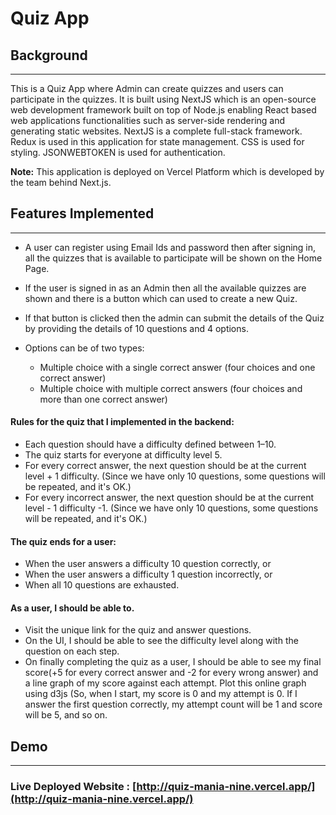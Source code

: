 # Quiz App


## Background
***

  This is a Quiz App where Admin can create quizzes and users can participate in the quizzes. It is built using NextJS which is an open-source web development framework built on top of Node.js enabling React based web applications functionalities such as server-side rendering and generating static websites. NextJS is a complete full-stack framework. Redux is used in this application for state management. CSS is used for styling. JSONWEBTOKEN is used for authentication.

**Note:** This application is deployed on Vercel Platform which is developed by the team behind Next.js.

## Features Implemented
***

* A user can register using Email Ids and password then after signing in, all the quizzes that is available to participate will be shown on the Home Page.

* If the user is signed in as an Admin then all the available quizzes are shown and there is a button which can used to create a new Quiz.

* If that button is clicked then the admin can submit the details of the Quiz by providing the details of 10 questions and 4 options.

* Options can be of two types:
   
   - Multiple choice with a single correct answer (four choices and one correct answer) 
   - Multiple choice with multiple correct answers (four choices and more than one correct answer) 

#### Rules for the quiz that I implemented in the backend:

  * Each question should have a difficulty defined between 1–10.  
  * The quiz starts for everyone at difficulty level 5. 
  * For every correct answer, the next question should be at the current level + 1 difficulty. (Since we have only 10 questions, some questions will be         repeated, and it's OK.) 
  * For every incorrect answer, the next question should be at the current level - 1 difficulty -1. (Since we have only 10 questions, some questions will       be repeated, and it's OK.) 
  
  
#### The quiz ends for a user:

  * When the user answers a difficulty 10 question correctly, or 
  * When the user answers a difficulty 1 question incorrectly, or
  * When all 10 questions are exhausted. 


#### As a user, I should be able to.  

  * Visit the unique link for the quiz and answer questions.  
  * On the UI, I should be able to see the difficulty level along with the question on each step.  
  * On finally completing the quiz as a user, I should be able to see my final score(+5 for every correct answer and -2 for every wrong answer) and a line     graph of my score against each attempt. Plot this online graph using d3js (So, when I start, my score is 0 and my attempt is 0. If I answer the first       question correctly, my attempt count will be 1 and score will be 5, and so on. 
  
 
 
 ## Demo
***

### Live Deployed Website : [http://quiz-mania-nine.vercel.app/](http://quiz-mania-nine.vercel.app/)


